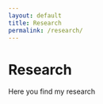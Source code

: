 ```yaml
---
layout: default
title: Research
permalink: /research/
---
```


# Research
Here you find my research
